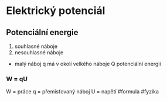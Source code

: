 # Elektrický potenciál
## Potenciální energie
1. souhlasné náboje
2. nesouhlasné náboje


- malý náboj q má v okolí velkého náboje Q potenciální energii

### W = qU
W = práce
q = přemisťovaný náboj
U = napětí
#formula #fyzika 